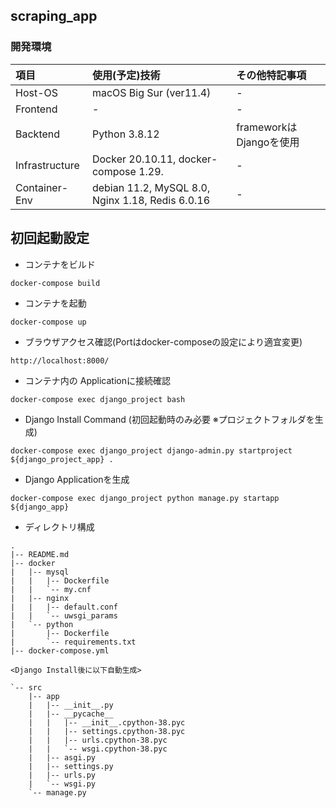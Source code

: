 ## scraping_app
### 開発環境

| 項目 | 使用(予定)技術 | その他特記事項 |
|:---|:---|:---|
|Host-OS |macOS Big Sur (ver11.4) |- |
|Frontend |- |- |
|Backtend |Python 3.8.12 |frameworkはDjangoを使用 |
|Infrastructure |Docker 20.10.11, docker-compose  1.29. |- |
|Container-Env |debian 11.2, MySQL 8.0, Nginx 1.18, Redis 6.0.16 |- |


## 初回起動設定
* コンテナをビルド
```
docker-compose build
```
* コンテナを起動
```
docker-compose up
```
* ブラウザアクセス確認(Portはdocker-composeの設定により適宜変更)
```
http://localhost:8000/
```
* コンテナ内の Applicationに接続確認
```
docker-compose exec django_project bash
```
* Django Install Command (初回起動時のみ必要 ※プロジェクトフォルダを生成)
```
docker-compose exec django_project django-admin.py startproject ${django_project_app} .
```
* Django Applicationを生成
```
docker-compose exec django_project python manage.py startapp ${django_app}
```

* ディレクトリ構成
```
.
|-- README.md
|-- docker
|   |-- mysql
|   |   |-- Dockerfile  
|   |   `-- my.cnf      
|   |-- nginx
|   |   |-- default.conf
|   |   `-- uwsgi_params
|   `-- python
|       |-- Dockerfile
|       `-- requirements.txt
|-- docker-compose.yml

<Django Install後に以下自動生成>

`-- src
    |-- app
    |   |-- __init__.py
    |   |-- __pycache__
    |   |   |-- __init__.cpython-38.pyc
    |   |   |-- settings.cpython-38.pyc
    |   |   |-- urls.cpython-38.pyc    
    |   |   `-- wsgi.cpython-38.pyc    
    |   |-- asgi.py
    |   |-- settings.py
    |   |-- urls.py
    |   `-- wsgi.py
    `-- manage.py
```
